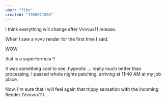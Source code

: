 ```yaml
---
user: "fibo"
created: "1358021803"
---
```


I think everything will change after Vvvvux11 release.

When I saw a vvvv render for the first time I said:

WOW

that is a superformula !!

It was something cool to see, hypnotic ... really much better than processing. I passed whole nights patching, arriving at 11:40 AM at my job place.

Now, I'm sure that I will feel again that trippy sensation with the incoming Render (Vvvvux11).


